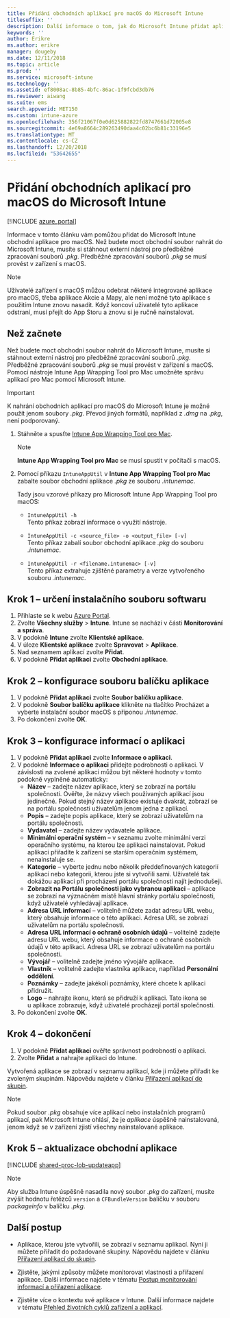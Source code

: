 ```yaml
---
title: Přidání obchodních aplikací pro macOS do Microsoft Intune
titlesuffix: ''
description: Další informace o tom, jak do Microsoft Intune přidat aplikace – obchodní (LOB) pro macOS.
keywords: ''
author: Erikre
ms.author: erikre
manager: dougeby
ms.date: 12/11/2018
ms.topic: article
ms.prod: ''
ms.service: microsoft-intune
ms.technology: ''
ms.assetid: ef8008ac-8b85-4bfc-86ac-1f9fcbd3db76
ms.reviewer: aiwang
ms.suite: ems
search.appverid: MET150
ms.custom: intune-azure
ms.openlocfilehash: 356f21067f0e0d625882822fd8747661d72005e8
ms.sourcegitcommit: 4e69a8664c289263490daa4c02bc6b81c33196e5
ms.translationtype: MT
ms.contentlocale: cs-CZ
ms.lasthandoff: 12/20/2018
ms.locfileid: "53642655"
---
```

# <a name="how-to-add-macos-line-of-business-lob-apps-to-microsoft-intune"></a>Přidání obchodních aplikací pro macOS do Microsoft Intune

[!INCLUDE [azure_portal](./includes/azure_portal.md)]

Informace v tomto článku vám pomůžou přidat do Microsoft Intune obchodní aplikace pro macOS. Než budete moct obchodní soubor nahrát do Microsoft Intune, musíte si stáhnout externí nástroj pro předběžné zpracování souborů *.pkg*. Předběžné zpracování souborů *.pkg* se musí provést v zařízení s macOS.

> [!NOTE]
> Uživatelé zařízení s macOS můžou odebrat některé integrované aplikace pro macOS, třeba aplikace Akcie a Mapy, ale není možné tyto aplikace s použitím Intune znovu nasadit. Když koncoví uživatelé tyto aplikace odstraní, musí přejít do App Storu a znovu si je ručně nainstalovat.

## <a name="before-your-start"></a>Než začnete

Než budete moct obchodní soubor nahrát do Microsoft Intune, musíte si stáhnout externí nástroj pro předběžné zpracování souborů *.pkg*. Předběžné zpracování souborů *.pkg* se musí provést v zařízení s macOS. Pomocí nástroje Intune App Wrapping Tool pro Mac umožněte správu aplikací pro Mac pomocí Microsoft Intune.

> [!IMPORTANT]
> K nahrání obchodních aplikací pro macOS do Microsoft Intune je možné použít jenom soubory *.pkg*. Převod jiných formátů, například z *.dmg* na *.pkg*, není podporovaný.

1. Stáhněte a spusťte [Intune App Wrapping Tool pro Mac](https://github.com/msintuneappsdk/intune-app-wrapping-tool-mac).

    > [!NOTE]
    > **Intune App Wrapping Tool pro Mac** se musí spustit v počítači s macOS.

2. Pomocí příkazu `IntuneAppUtil` v **Intune App Wrapping Tool pro Mac** zabalte soubor obchodní aplikace *.pkg* ze souboru *.intunemac*.<br>

    Tady jsou vzorové příkazy pro Microsoft Intune App Wrapping Tool pro macOS:
    
    - `IntuneAppUtil -h`<br>
    Tento příkaz zobrazí informace o využití nástroje.
    
    - `IntuneAppUtil -c <source_file> -o <output_file> [-v]`<br>
    Tento příkaz zabalí soubor obchodní aplikace *.pkg* do souboru *.intunemac*.
    
    - `IntuneAppUtil -r <filename.intunemac> [-v]`<br>
    Tento příkaz extrahuje zjištěné parametry a verze vytvořeného souboru *.intunemac*.

## <a name="step-1---specify-the-software-setup-file"></a>Krok 1 – určení instalačního souboru softwaru

1. Přihlaste se k webu [Azure Portal](https://portal.azure.com).
2. Zvolte **Všechny služby** > **Intune**. Intune se nachází v části **Monitorování a správa**.
3. V podokně **Intune** zvolte **Klientské aplikace**.
4. V úloze **Klientské aplikace** zvolte **Spravovat** > **Aplikace**.
5. Nad seznamem aplikací zvolte **Přidat**.
6. V podokně **Přidat aplikaci** zvolte **Obchodní aplikace**.

## <a name="step-2---configure-the-app-package-file"></a>Krok 2 – konfigurace souboru balíčku aplikace

1. V podokně **Přidat aplikaci** zvolte **Soubor balíčku aplikace**.
2. V podokně **Soubor balíčku aplikace** klikněte na tlačítko Procházet a vyberte instalační soubor macOS s příponou *.intunemac*.
3. Po dokončení zvolte **OK**.


## <a name="step-3---configure-app-information"></a>Krok 3 – konfigurace informací o aplikaci

1. V podokně **Přidat aplikaci** zvolte **Informace o aplikaci**.
2. V podokně **Informace o aplikaci** přidejte podrobnosti o aplikaci. V závislosti na zvolené aplikaci můžou být některé hodnoty v tomto podokně vyplněné automaticky:
    - **Název** – zadejte název aplikace, který se zobrazí na portálu společnosti. Ověřte, že názvy všech používaných aplikací jsou jedinečné. Pokud stejný název aplikace existuje dvakrát, zobrazí se na portálu společnosti uživatelům jenom jedna z aplikací.
    - **Popis** – zadejte popis aplikace, který se zobrazí uživatelům na portálu společnosti.
    - **Vydavatel** – zadejte název vydavatele aplikace.
    - **Minimální operační systém** – v seznamu zvolte minimální verzi operačního systému, na kterou lze aplikaci nainstalovat. Pokud aplikaci přiřadíte k zařízení se starším operačním systémem, nenainstaluje se.
    - **Kategorie** – vyberte jednu nebo několik předdefinovaných kategorií aplikací nebo kategorii, kterou jste si vytvořili sami. Uživatelé tak dokážou aplikaci při procházení portálu společnosti najít jednodušeji.
    - **Zobrazit na Portálu společnosti jako vybranou aplikaci** – aplikace se zobrazí na význačném místě hlavní stránky portálu společnosti, když uživatelé vyhledávají aplikace.
    - **Adresa URL informací** – volitelně můžete zadat adresu URL webu, který obsahuje informace o této aplikaci. Adresa URL se zobrazí uživatelům na portálu společnosti.
    - **Adresa URL informací o ochraně osobních údajů** – volitelně zadejte adresu URL webu, který obsahuje informace o ochraně osobních údajů v této aplikaci. Adresa URL se zobrazí uživatelům na portálu společnosti.
    - **Vývojář** – volitelně zadejte jméno vývojáře aplikace.
    - **Vlastník** – volitelně zadejte vlastníka aplikace, například **Personální oddělení**.
    - **Poznámky** – zadejte jakékoli poznámky, které chcete k aplikaci přidružit.
    - **Logo** – nahrajte ikonu, která se přidruží k aplikaci. Tato ikona se u aplikace zobrazuje, když uživatelé procházejí portál společnosti.
3. Po dokončení zvolte **OK**.

## <a name="step-4---finish-up"></a>Krok 4 – dokončení

1. V podokně **Přidat aplikaci** ověřte správnost podrobností o aplikaci.
2. Zvolte **Přidat** a nahrajte aplikaci do Intune.

Vytvořená aplikace se zobrazí v seznamu aplikací, kde ji můžete přiřadit ke zvoleným skupinám. Nápovědu najdete v článku [Přiřazení aplikací do skupin](apps-deploy.md).

> [!NOTE]
> Pokud soubor *.pkg* obsahuje více aplikací nebo instalačních programů aplikací, pak Microsoft Intune ohlásí, že je *aplikace* úspěšně nainstalovaná, jenom když se v zařízení zjistí všechny nainstalované aplikace.

## <a name="step-5---update-a-line-of-business-app"></a>Krok 5 – aktualizace obchodní aplikace

[!INCLUDE [shared-proc-lob-updateapp](./includes/shared-proc-lob-updateapp.md)]

> [!NOTE]
> Aby služba Intune úspěšně nasadila nový soubor *.pkg* do zařízení, musíte zvýšit hodnotu řetězců `version` a `CFBundleVersion` balíčku v souboru *packageinfo* v balíčku *.pkg*.

## <a name="next-steps"></a>Další postup

- Aplikace, kterou jste vytvořili, se zobrazí v seznamu aplikací. Nyní ji můžete přiřadit do požadované skupiny. Nápovědu najdete v článku [Přiřazení aplikací do skupin](apps-deploy.md).

- Zjistěte, jakými způsoby můžete monitorovat vlastnosti a přiřazení aplikace. Další informace najdete v tématu [Postup monitorování informací a přiřazení aplikace](apps-monitor.md).

- Zjistěte více o kontextu své aplikace v Intune. Další informace najdete v tématu [Přehled životních cyklů zařízení a aplikací](introduction-device-app-lifecycles.md).
